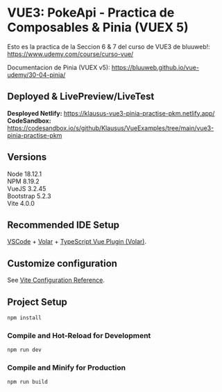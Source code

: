 # VUE3: PokeApi - Practica de Composables & Pinia (VUEX 5)
Esto es la practica de la Seccion 6 & 7 del curso de VUE3 de bluuweb!: https://www.udemy.com/course/curso-vue/

Documentacion de Pinia (VUEX v5): https://bluuweb.github.io/vue-udemy/30-04-pinia/ <br>

## Deployed & LivePreview/LiveTest 
<b>Desployed Netlify:</b> https://klausus-vue3-pinia-practise-pkm.netlify.app/ <br>
<b>CodeSandbox:</b> https://codesandbox.io/s/github/Klausus/VueExamples/tree/main/vue3-pinia-practise-pkm

## Versions
Node  18.12.1 <br>
NPM   8.19.2 <br>
VueJS 3.2.45 <br>
Bootstrap 5.2.3 <br>
Vite 4.0.0 <br>

## Recommended IDE Setup

[VSCode](https://code.visualstudio.com/) + [Volar](https://marketplace.visualstudio.com/items?itemName=Vue.volar) + [TypeScript Vue Plugin (Volar)](https://marketplace.visualstudio.com/items?itemName=Vue.vscode-typescript-vue-plugin).

## Customize configuration

See [Vite Configuration Reference](https://vitejs.dev/config/).

## Project Setup

```sh
npm install
```

### Compile and Hot-Reload for Development

```sh
npm run dev
```

### Compile and Minify for Production

```sh
npm run build
```

